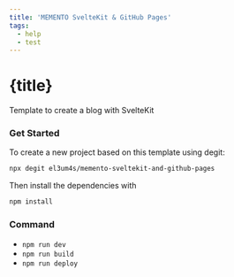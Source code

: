 ```yaml
---
title: 'MEMENTO SvelteKit & GitHub Pages'
tags:
  - help
  - test
---
```


# {title}

Template to create a blog with SvelteKit

### Get Started

To create a new project based on this template using degit:

```bash
npx degit el3um4s/memento-sveltekit-and-github-pages
```

Then install the dependencies with

```bash
npm install
```

### Command

- `npm run dev`
- `npm run build`
- `npm run deploy`
